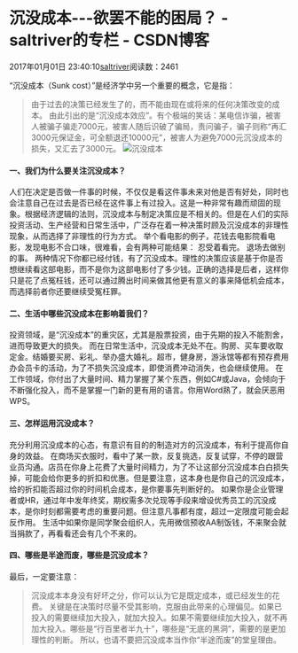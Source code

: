 
# 沉没成本---欲罢不能的困局？ - saltriver的专栏 - CSDN博客


2017年01月01日 23:40:10[saltriver](https://me.csdn.net/saltriver)阅读数：2461


“沉没成本（Sunk cost）”是经济学中另一个重要的概念，它是指：
> 由于过去的决策已经发生了的，而不能由现在或将来的任何决策改变的成本。
由此引出的是“沉没成本效应”。有个极端的笑话：某电信诈骗，被害人被骗子骗走7000元，被害人随后识破了骗局，责问骗子，骗子则称“再汇3000元保证金，可全额退还10000元”，被害人为避免7000元沉没成本的损失，又汇去了3000元。
![沉没成本](https://img-blog.csdn.net/20170101232737941?watermark/2/text/aHR0cDovL2Jsb2cuY3Nkbi5uZXQvc2FsdHJpdmVy/font/5a6L5L2T/fontsize/400/fill/I0JBQkFCMA==/dissolve/70/gravity/SouthEast)
#### 一、我们为什么要关注沉没成本？
人们在决定是否做一件事的时候，不仅仅是看这件事未来对他是否有好处，同时也会注意自己在过去是否已经在这件事上有过投入。这是一种非常有趣而顽固的现象。根据经济逻辑的法则，沉没成本与制定决策应是不相关的。但是在人们的实际投资活动、生产经营和日常生活中，广泛存在着一种决策时顾及沉没成本的非理性现象，从而选择了非理性的行为方式。
举个看电影的例子，花钱去电影院看电影，发现电影不合口味，很难看，会有两种可能结果：
忍受着看完。
退场去做别的事。
两种情况下你都已经付钱，有了沉没成本。理性的决策应该是基于你是否想继续看这部电影，而不是你为这部电影付了多少钱。正确的选择是后者，这样你只是花了点冤枉钱，还可以通过腾出时间来做其他更有意义的事来降低机会成本，而选择前者你还要继续受冤枉罪。
#### 二、生活中哪些沉没成本在影响着我们？
投资领域，是“沉没成本”的重灾区，尤其是股票投资，由于先期的投入不能割舍，进而导致更大的损失。
而在日常生活中，沉没成本无处不在。购房、买车要收取定金。结婚要买房、彩礼、举办盛大婚礼。超市，健身房，游泳馆等都有预存费用办会员卡的活动，为了不损失沉没成本，即使消费冲动消失，也会继续使用。
在工作领域，你付出了大量时间、精力掌握了某个东西，例如C\#或Java，会倾向于不断强化投入，而不是掌握一门新的更有用的语言。你用Word熟了，就会厌恶用WPS。
#### 三、怎样运用沉没成本？
充分利用沉没成本的心态，有意识有目的的制造对方的沉没成本，有利于提高你自身的效益。
在商场买衣服时，看中了某一款，反复挑选，反复试穿，不停的跟营业员沟通。店员在你身上花费了大量时间精力，为了不让这部分沉没成本白白损失掉，可能会给你更多的折扣和优惠。但是要注意，这本身也是你自己的沉没成本，给的折扣能否超过你的时间机会成本，是你要事先判断好的。
如果你是企业管理者或HR，通过年中发年终奖，期权需多次兑现等手段来增设优秀员工的沉没成本，是你时刻都需要考虑的重要问题。但注意凡事都有度，超过一定限度可能会起反作用。
生活中如果你是同学聚会组织人，先用微信预收AA制饭钱，不来聚会就当捐款了，再看看还会有几个不来的。
#### 四、哪些是半途而废，哪些是沉没成本？
最后，一定要注意：
> 沉没成本本身没有好坏之分，你可以认为它是既定成本，或已经发生的花费。
关键是在决策时尽量不受其影响，克服由此带来的心理偏见。如果已投入的需要继续加大投入，就加大投入。如果不需要继续加大投入，就不再加大投入。哪些是“行百里者半九十”，哪些是“无底的黑洞”，需要的是更加理性的判断。
> 所以，也请不要把沉没成本当作你“半途而废”的堂皇理由。


